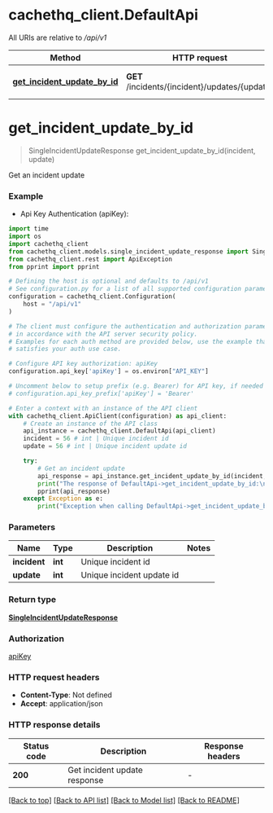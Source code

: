 # cachethq_client.DefaultApi

All URIs are relative to */api/v1*

Method | HTTP request | Description
------------- | ------------- | -------------
[**get_incident_update_by_id**](DefaultApi.md#get_incident_update_by_id) | **GET** /incidents/{incident}/updates/{update} | Get an incident update


# **get_incident_update_by_id**
> SingleIncidentUpdateResponse get_incident_update_by_id(incident, update)

Get an incident update

### Example

* Api Key Authentication (apiKey):
```python
import time
import os
import cachethq_client
from cachethq_client.models.single_incident_update_response import SingleIncidentUpdateResponse
from cachethq_client.rest import ApiException
from pprint import pprint

# Defining the host is optional and defaults to /api/v1
# See configuration.py for a list of all supported configuration parameters.
configuration = cachethq_client.Configuration(
    host = "/api/v1"
)

# The client must configure the authentication and authorization parameters
# in accordance with the API server security policy.
# Examples for each auth method are provided below, use the example that
# satisfies your auth use case.

# Configure API key authorization: apiKey
configuration.api_key['apiKey'] = os.environ["API_KEY"]

# Uncomment below to setup prefix (e.g. Bearer) for API key, if needed
# configuration.api_key_prefix['apiKey'] = 'Bearer'

# Enter a context with an instance of the API client
with cachethq_client.ApiClient(configuration) as api_client:
    # Create an instance of the API class
    api_instance = cachethq_client.DefaultApi(api_client)
    incident = 56 # int | Unique incident id
    update = 56 # int | Unique incident update id

    try:
        # Get an incident update
        api_response = api_instance.get_incident_update_by_id(incident, update)
        print("The response of DefaultApi->get_incident_update_by_id:\n")
        pprint(api_response)
    except Exception as e:
        print("Exception when calling DefaultApi->get_incident_update_by_id: %s\n" % e)
```



### Parameters

Name | Type | Description  | Notes
------------- | ------------- | ------------- | -------------
 **incident** | **int**| Unique incident id | 
 **update** | **int**| Unique incident update id | 

### Return type

[**SingleIncidentUpdateResponse**](SingleIncidentUpdateResponse.md)

### Authorization

[apiKey](../README.md#apiKey)

### HTTP request headers

 - **Content-Type**: Not defined
 - **Accept**: application/json

### HTTP response details
| Status code | Description | Response headers |
|-------------|-------------|------------------|
**200** | Get incident update response |  -  |

[[Back to top]](#) [[Back to API list]](../README.md#documentation-for-api-endpoints) [[Back to Model list]](../README.md#documentation-for-models) [[Back to README]](../README.md)

